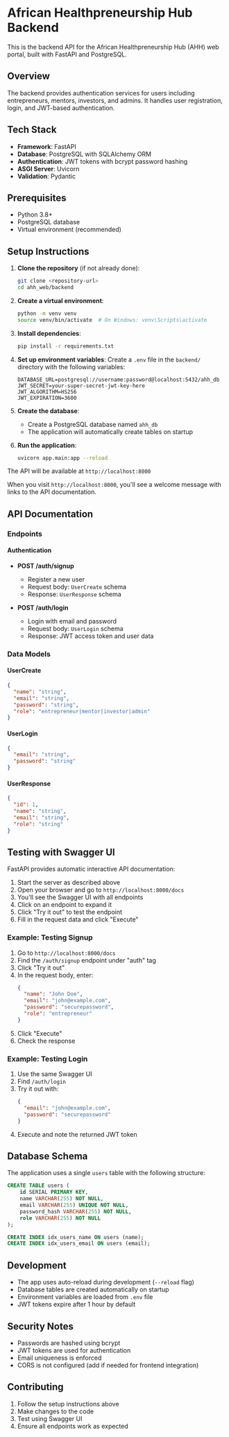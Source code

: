 # African Healthpreneurship Hub Backend

This is the backend API for the African Healthpreneurship Hub (AHH) web portal, built with FastAPI and PostgreSQL.

## Overview

The backend provides authentication services for users including entrepreneurs, mentors, investors, and admins. It handles user registration, login, and JWT-based authentication.

## Tech Stack

- **Framework**: FastAPI
- **Database**: PostgreSQL with SQLAlchemy ORM
- **Authentication**: JWT tokens with bcrypt password hashing
- **ASGI Server**: Uvicorn
- **Validation**: Pydantic

## Prerequisites

- Python 3.8+
- PostgreSQL database
- Virtual environment (recommended)

## Setup Instructions

1. **Clone the repository** (if not already done):
   ```bash
   git clone <repository-url>
   cd ahh_web/backend
   ```

2. **Create a virtual environment**:
   ```bash
   python -m venv venv
   source venv/bin/activate  # On Windows: venv\Scripts\activate
   ```

3. **Install dependencies**:
   ```bash
   pip install -r requirements.txt
   ```

4. **Set up environment variables**:
   Create a `.env` file in the `backend/` directory with the following variables:
   ```
   DATABASE_URL=postgresql://username:password@localhost:5432/ahh_db
   JWT_SECRET=your-super-secret-jwt-key-here
   JWT_ALGORITHM=HS256
   JWT_EXPIRATION=3600
   ```

5. **Create the database**:
   - Create a PostgreSQL database named `ahh_db`
   - The application will automatically create tables on startup

6. **Run the application**:
   ```bash
   uvicorn app.main:app --reload
   ```

The API will be available at `http://localhost:8000`

When you visit `http://localhost:8000`, you'll see a welcome message with links to the API documentation.

## API Documentation

### Endpoints

#### Authentication

- **POST /auth/signup**
  - Register a new user
  - Request body: `UserCreate` schema
  - Response: `UserResponse` schema

- **POST /auth/login**
  - Login with email and password
  - Request body: `UserLogin` schema
  - Response: JWT access token and user data

### Data Models

#### UserCreate
```json
{
  "name": "string",
  "email": "string",
  "password": "string",
  "role": "entrepreneur|mentor|investor|admin"
}
```

#### UserLogin
```json
{
  "email": "string",
  "password": "string"
}
```

#### UserResponse
```json
{
  "id": 1,
  "name": "string",
  "email": "string",
  "role": "string"
}
```

## Testing with Swagger UI

FastAPI provides automatic interactive API documentation:

1. Start the server as described above
2. Open your browser and go to `http://localhost:8000/docs`
3. You'll see the Swagger UI with all endpoints
4. Click on an endpoint to expand it
5. Click "Try it out" to test the endpoint
6. Fill in the request data and click "Execute"

### Example: Testing Signup

1. Go to `http://localhost:8000/docs`
2. Find the `/auth/signup` endpoint under "auth" tag
3. Click "Try it out"
4. In the request body, enter:
   ```json
   {
     "name": "John Doe",
     "email": "john@example.com",
     "password": "securepassword",
     "role": "entrepreneur"
   }
   ```
5. Click "Execute"
6. Check the response

### Example: Testing Login

1. Use the same Swagger UI
2. Find `/auth/login`
3. Try it out with:
   ```json
   {
     "email": "john@example.com",
     "password": "securepassword"
   }
   ```
4. Execute and note the returned JWT token

## Database Schema

The application uses a single `users` table with the following structure:

```sql
CREATE TABLE users (
    id SERIAL PRIMARY KEY,
    name VARCHAR(255) NOT NULL,
    email VARCHAR(255) UNIQUE NOT NULL,
    password_hash VARCHAR(255) NOT NULL,
    role VARCHAR(255) NOT NULL
);

CREATE INDEX idx_users_name ON users (name);
CREATE INDEX idx_users_email ON users (email);
```

## Development

- The app uses auto-reload during development (`--reload` flag)
- Database tables are created automatically on startup
- Environment variables are loaded from `.env` file
- JWT tokens expire after 1 hour by default

## Security Notes

- Passwords are hashed using bcrypt
- JWT tokens are used for authentication
- Email uniqueness is enforced
- CORS is not configured (add if needed for frontend integration)

## Contributing

1. Follow the setup instructions above
2. Make changes to the code
3. Test using Swagger UI
4. Ensure all endpoints work as expected